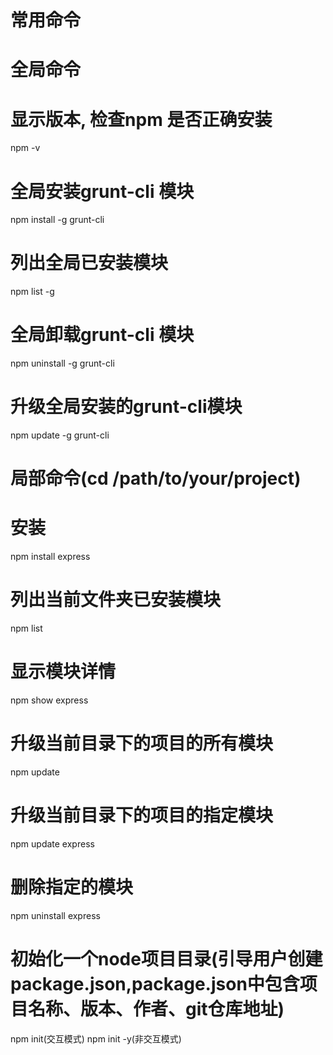 常用命令
=====

# 全局命令
# 显示版本, 检查npm 是否正确安装
npm -v

# 全局安装grunt-cli 模块
npm install -g grunt-cli  

# 列出全局已安装模块
npm list -g

# 全局卸载grunt-cli 模块
npm uninstall -g grunt-cli

# 升级全局安装的grunt-cli模块
npm update -g grunt-cli



# 局部命令(cd /path/to/your/project)
# 安装
npm install express

# 列出当前文件夹已安装模块
npm list         

# 显示模块详情
npm show express     

# 升级当前目录下的项目的所有模块
npm update        

# 升级当前目录下的项目的指定模块
npm update express    

# 删除指定的模块
npm uninstall express

# 初始化一个node项目目录(引导用户创建package.json,package.json中包含项目名称、版本、作者、git仓库地址)
npm init(交互模式)
npm init -y(非交互模式)